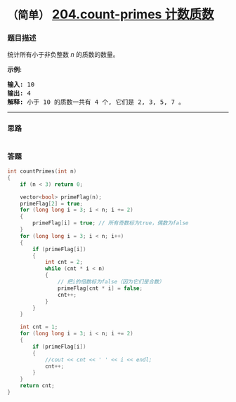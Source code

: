 # `（简单）` [204.count-primes 计数质数](https://leetcode-cn.com/problems/count-primes/)

### 题目描述
<p>统计所有小于非负整数&nbsp;<em>n&nbsp;</em>的质数的数量。</p>

<p><strong>示例:</strong></p>

<pre><strong>输入:</strong> 10
<strong>输出:</strong> 4
<strong>解释:</strong> 小于 10 的质数一共有 4 个, 它们是 2, 3, 5, 7 。
</pre>




---
### 思路
``` 
```


### 答题
``` C++
int countPrimes(int n) 
{
	if (n < 3) return 0;

	vector<bool> primeFlag(n);
	primeFlag[2] = true;
	for (long long i = 3; i < n; i += 2)
	{
		primeFlag[i] = true; // 所有奇数标为true，偶数为false
	}
	for (long long i = 3; i < n; i++)
	{
		if (primeFlag[i])
		{
			int cnt = 2;
			while (cnt * i < n)
			{
				// 把i的倍数标为false（因为它们是合数）
				primeFlag[cnt * i] = false;
				cnt++;
			}
		}
	}

	int cnt = 1;
	for (long long i = 3; i < n; i += 2)
	{
		if (primeFlag[i])
		{
			//cout << cnt << ' ' << i << endl;
			cnt++;
		}
	}
	return cnt;
}
``` 
